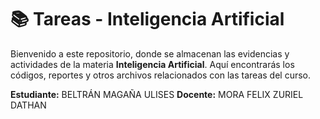 # 📚 Tareas - Inteligencia Artificial  

Bienvenido a este repositorio, donde se almacenan las evidencias y actividades de la materia **Inteligencia Artificial**. Aquí encontrarás los códigos, reportes y otros archivos relacionados con las tareas del curso.

**Estudiante:** BELTRÁN MAGAÑA ULISES
**Docente:** MORA FELIX ZURIEL DATHAN